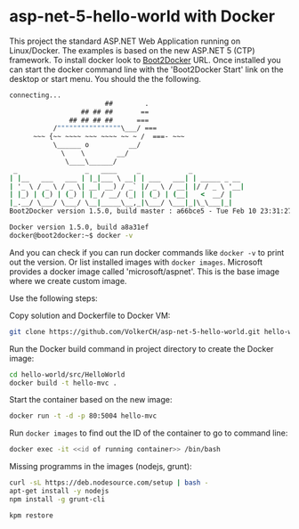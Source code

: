 # asp-net-5-hello-world with Docker
This project the standard ASP.NET Web Application running on Linux/Docker. The examples is based on the new ASP.NET 5 (CTP) framework. To install docker look to [Boot2Docker](http://boot2docker.io/) URL. Once installed you can start the docker command line with the 'Boot2Docker Start' link on the desktop or start menu. You should the the following.

``` cmd
connecting...
                        ##        .
                  ## ## ##       ==
               ## ## ## ##      ===
           /""""""""""""""""\___/ ===
      ~~~ {~~ ~~~~ ~~~ ~~~~ ~~ ~ /  ===- ~~~
           \______ o          __/
             \    \        __/
              \____\______/
 _                 _   ____     _            _
| |__   ___   ___ | |_|___ \ __| | ___   ___| | _____ _ __
| '_ \ / _ \ / _ \| __| __) / _` |/ _ \ / __| |/ / _ \ '__|
| |_) | (_) | (_) | |_ / __/ (_| | (_) | (__|   <  __/ |
|_.__/ \___/ \___/ \__|_____\__,_|\___/ \___|_|\_\___|_|
Boot2Docker version 1.5.0, build master : a66bce5 - Tue Feb 10 23:31:27 UTC 2015

Docker version 1.5.0, build a8a31ef
docker@boot2docker:~$ docker -v
```
And you can check if you can run docker commands like `docker -v` to print out the version. Or list installed images with `docker images`. Microsoft provides a docker image called 'microsoft/aspnet'. This is the base image where we create custom image.

Use the following steps:

Copy solution and Dockerfile to Docker VM:
``` bash
git clone https://github.com/VolkerCH/asp-net-5-hello-world.git hello-world
```

Run the Docker build command in project directory to create the Docker image:
``` bash
cd hello-world/src/HelloWorld
docker build -t hello-mvc .
```

Start the container based on the new image:
``` bash
docker run -t -d -p 80:5004 hello-mvc
```

Run `docker images` to find out the ID of the container to go to command line:
``` bash
docker exec -it <<id of running container>> /bin/bash
```

Missing programms in the images (nodejs, grunt):
``` bash
curl -sL https://deb.nodesource.com/setup | bash -
apt-get install -y nodejs
npm install -g grunt-cli

kpm restore
```

